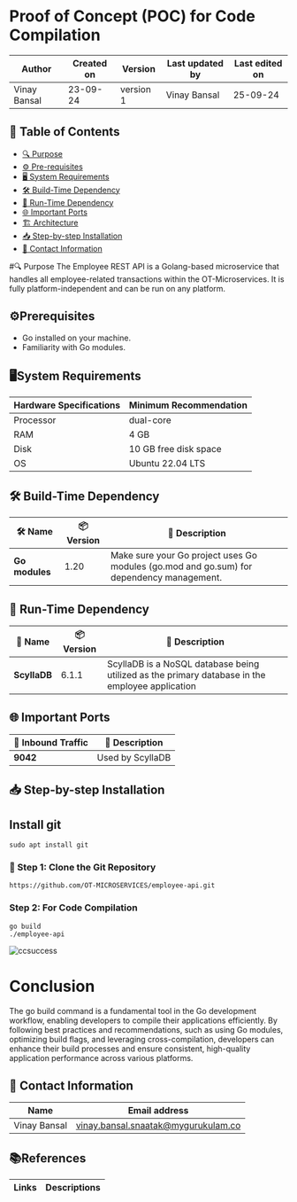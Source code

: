 #  Proof of Concept (POC) for Code Compilation

  | Author        | Created on | Version | Last updated by | Last edited on |
  |-------------|---------|-------------|-------------|---------|
  | Vinay Bansal | 23-09-24 | version 1 | Vinay Bansal | 25-09-24 |
## 📑 Table of Contents

- [🔍 Purpose](#-purpose)
- [⚙️ Pre-requisites](#-pre-requisites)
- [🖥️ System Requirements](#-system-requirements)
- [🛠️ Build-Time Dependency](#-build-time-dependency)
- [🚀 Run-Time Dependency](#-run-time-dependency)
- [🌐 Important Ports](#-important-ports)
- [🏗️ Architecture](#-architecture)
- [📥 Step-by-step Installation](#-step-by-step-installation)
- [📧 Contact Information](#-contact-information)

#🔍 Purpose
The Employee REST API is a Golang-based microservice that handles all employee-related transactions within the OT-Microservices. It is fully platform-independent and can be run on any platform.

## ⚙️Prerequisites

- Go installed on your machine.
- Familiarity with Go modules.

##  🖥️System Requirements
| Hardware Specifications | Minimum Recommendation  |
|--------------------------|------------------------|
| Processor                | dual-core              |
| RAM                      | 4 GB                    |
| Disk                     |10 GB free disk space                  |
| OS                       | Ubuntu 22.04 LTS         |


## 🛠️ Build-Time Dependency

| 🛠️ Name | 📦 Version | 📄 Description |
|---------|------------|----------------|
| **Go modules** | 1.20      | Make sure your Go project uses Go modules (go.mod and go.sum) for dependency management. |


## 🚀 Run-Time Dependency

| 🚀 Name | 📦 Version | 📄 Description          |
|---------|------------|--------------------------|
| **ScyllaDB** |  6.1.1  | ScyllaDB is a NoSQL database being utilized as the primary database in the employee application |

## 🌐 Important Ports

| 🔌 Inbound Traffic | 📄 Description           |
|--------------------|--------------------------|
| **9042**           | Used by ScyllaDB |

## 📥 Step-by-step Installation

## Install git
```
sudo apt install git
```
### 📂 Step 1: Clone the Git Repository
```
https://github.com/OT-MICROSERVICES/employee-api.git
```

### Step 2: For Code Compilation
```
go build
./employee-api
```
![ccsuccess](https://github.com/user-attachments/assets/3089ecee-144a-4fc4-a54d-fec1eff6539f)




# Conclusion
The go build command is a fundamental tool in the Go development workflow, enabling developers to compile their applications efficiently. By following best practices and recommendations, such as using Go modules, optimizing build flags, and leveraging cross-compilation, developers can enhance their build processes and ensure consistent, high-quality application performance across various platforms.

##  📧 Contact Information
| Name | Email address|
|------|---------------------|
| Vinay Bansal | vinay.bansal.snaatak@mygurukulam.co |

## 📚References
| Links | Descriptions|
|------|---------------------|


